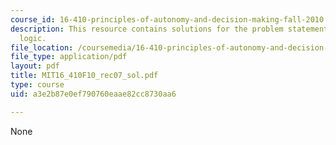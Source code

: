 ```yaml
---
course_id: 16-410-principles-of-autonomy-and-decision-making-fall-2010
description: This resource contains solutions for the problem statements related to  propositional
  logic.
file_location: /coursemedia/16-410-principles-of-autonomy-and-decision-making-fall-2010/a3e2b87e0ef790760eaae82cc8730aa6_MIT16_410F10_rec07_sol.pdf
file_type: application/pdf
layout: pdf
title: MIT16_410F10_rec07_sol.pdf
type: course
uid: a3e2b87e0ef790760eaae82cc8730aa6

---
```

None